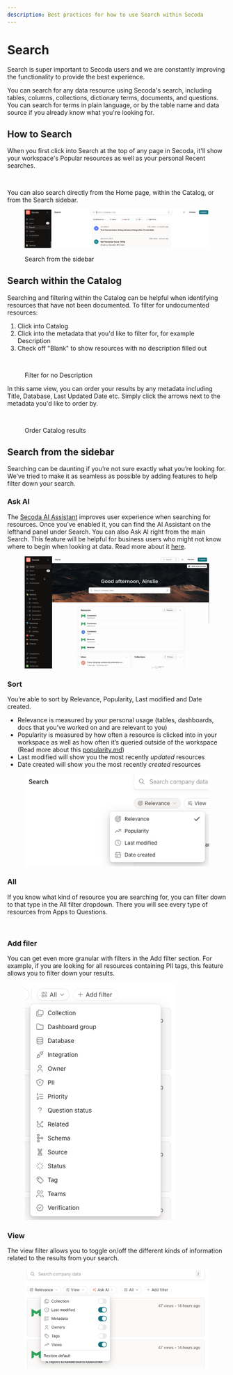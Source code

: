```yaml
---
description: Best practices for how to use Search within Secoda
---
```


# Search

Search is super important to Secoda users and we are constantly improving the functionality to provide the best experience.

You can search for any data resource using Secoda's search, including tables, columns, collections, dictionary terms, documents, and questions. You can search for terms in plain language, or by the table name and data source if you already know what you're looking for.

## How to Search

When you first click into Search at the top of any page in Secoda, it'll show your workspace's Popular resources as well as your personal Recent searches.

<figure><img src="../.gitbook/assets/Kapture 2023-08-28 at 14.42.42.gif" alt=""><figcaption></figcaption></figure>

You can also search directly from the Home page, within the Catalog, or from the Search sidebar.

<figure><img src="../.gitbook/assets/Screenshot 2023-08-28 at 2.44.25 PM.png" alt=""><figcaption><p>Search from the sidebar</p></figcaption></figure>

## Search within the Catalog

Searching and filtering within the Catalog can be helpful when identifying resources that have not been documented. To filter for undocumented resources:

1. Click into Catalog&#x20;
2. Click into the metadata that you'd like to filter for, for example Description
3. Check off "Blank" to show resources with no description filled out

<figure><img src="../.gitbook/assets/Kapture 2023-08-28 at 10.38.40.gif" alt=""><figcaption><p>Filter for no Description</p></figcaption></figure>

In this same view, you can order your results by any metadata including Title, Database, Last Updated Date etc. Simply click the arrows next to the metadata you'd like to order by.

<figure><img src="../.gitbook/assets/Kapture 2023-09-06 at 11.03.08.gif" alt=""><figcaption><p>Order Catalog results</p></figcaption></figure>

## Search from the sidebar

Searching can be daunting if you’re not sure exactly what you’re looking for. We’ve tried to make it as seamless as possible by adding features to help filter down your search.

### Ask AI

The [Secoda AI](https://www.secoda.co/blog/transforming-data-discovery-using-secoda-ai)[ Assistant](ai-assistant/) improves user experience when searching for resources. Once you’ve enabled it, you can find the AI Assistant on the lefthand panel under Search. You can also Ask AI right from the main Search. This feature will be helpful for business users who might not know where to begin when looking at data. Read more about it [here](https://docs.secoda.co/features/ai-assistant).

<figure><img src="../.gitbook/assets/Kapture 2023-06-13 at 13.43.13.gif" alt=""><figcaption></figcaption></figure>

### Sort

You’re able to sort by Relevance, Popularity, Last modified and Date created.

* Relevance is measured by your personal usage (tables, dashboards, docs that you’ve worked on and are relevant to you)
* Popularity is measured by how often a resource is clicked into in your workspace as well as how often it’s queried outside of the workspace (Read more about this [popularity.md](popularity.md "mention"))
* Last modified will show you the most recently _updated_ resources
* Date created will show you the most recently _created_ resources

<div align="center">

<figure><img src="../.gitbook/assets/Screenshot 2023-06-13 at 1.36.04 PM.png" alt=""><figcaption></figcaption></figure>

</div>

### All

If you know what kind of resource you are searching for, you can filter down to that type in the All filter dropdown. There you will see every type of resources from Apps to Questions.

<figure><img src="https://secoda-public-media-assets.s3.amazonaws.com/Screenshot%202023-05-02%20at%205.00.40%20PM.png" alt=""><figcaption></figcaption></figure>

### Add filer

You can get even more granular with filters in the Add filter section. For example, if you are looking for all resources containing PII tags, this feature allows you to filter down your results.

<figure><img src="../.gitbook/assets/Screenshot 2023-06-13 at 1.45.36 PM.png" alt=""><figcaption></figcaption></figure>

### View

The view filter allows you to toggle on/off the different kinds of information related to the results from your search.&#x20;

<figure><img src="../.gitbook/assets/Screenshot 2023-06-13 at 1.37.38 PM.png" alt=""><figcaption></figcaption></figure>
